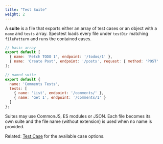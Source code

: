 ```yaml
---
title: "Test Suite"
weight: 2
---
```


A **suite** is a file that exports either an array of test cases or an object with a `name` and `tests` array. Spectest loads every file under `testDir` matching `filePattern` and runs the contained cases.

```js
// basic array
export default [
  { name: 'Fetch TODO 1', endpoint: '/todos/1' },
  { name: 'Create Post', endpoint: '/posts', request: { method: 'POST' } }
];
```

```js
// named suite
export default {
  name: 'Comments Tests',
  tests: [
    { name: 'List', endpoint: '/comments/' },
    { name: 'Get 1', endpoint: '/comments/1' }
  ]
};
```

Suites may use CommonJS, ES modules or JSON. Each file becomes its own suite and the file name (without extension) is used when no name is provided.

Related: [Test Case](/docs/api-references/test-case/) for the available case options.

